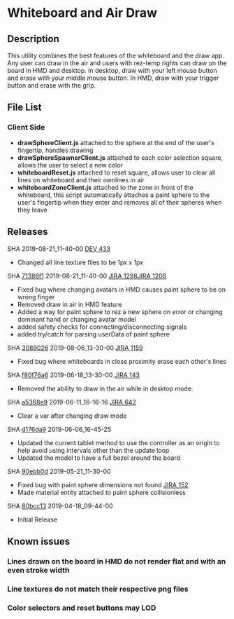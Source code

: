 # Whiteboard and Air Draw

## Description
This utility combines the best features of the whiteboard and the draw app. Any user can draw in the air and users with rez-temp rights can draw on the board in HMD and desktop. In desktop, draw with your left mouse button and erase with your middle mouse button. In HMD, draw with your trigger button and erase with the grip.

## File List
### Client Side
* **drawSphereClient.js** attached to the sphere at the end of the user's fingertip, handles drawing
* **drawSphereSpawnerClient.js** attached to each color selection square, allows the user to select a new color
* **whiteboardReset.js** attached to reset square, allows user to clear all lines on whiteboard and their ownlines in air
* **whiteboardZoneClient.js** attached to the zone in front of the whiteboard, this script automatically attaches a paint sphere to the user's fingertip when they enter and removes all of their spheres when they leave

## Releases

SHA [](https://github.com/highfidelity/hifi-content/commits/)
2019-08-21_11-40-00 [DEV 433](https://highfidelity.atlassian.net/browse/DEV-433)
- Changed all line texture files to be 1px x 1px

SHA [71386f1](https://github.com/highfidelity/hifi-content/commits/71386f1)
2019-08-21_11-40-00 [JIRA 1298](https://highfidelity.atlassian.net/browse/BUGZ-1298)[JIRA 1206](https://highfidelity.atlassian.net/browse/BUGZ-1206)
- Fixed bug where changing avatars in HMD causes paint sphere to be on wrong finger
- Removed draw in air in HMD feature
- Added a way for paint sphere to rez a new sphere on error or changing dominant hand or changing avatar model
- added safety checks for connecting/disconnecting signals
- added try/catch for parsing userData of paint sphere

SHA [3089026](https://github.com/highfidelity/hifi-content/commits/3089026)
2019-08-06_13-30-00 [JIRA 1159](https://highfidelity.atlassian.net/browse/BUGZ-1159)
- Fixed bug where whiteboards in close proximity erase each other's lines 

SHA [f80f76a6](https://github.com/highfidelity/hifi-content/commits/f80f76a6)
2019-06-18_13-30-00 [JIRA 143](https://highfidelity.atlassian.net/browse/DEV-143)
- Removed the ability to draw in the air while in desktop mode.

SHA [a5368e9](https://github.com/highfidelity/hifi-content/commits/a5368e9)
2019-06-11_16-16-16 [JIRA 642](https://highfidelity.atlassian.net/browse/BUGZ-642)
- Clear a var after changing draw mode

SHA [d176da9](https://github.com/highfidelity/hifi-content/commits/d176da9)
2019-06-06_16-45-25
- Updated the current tablet method to use the controller as an origin to help avoid using intervals other than the update loop
- Updated the model to have a full bezel around the board

SHA [90ebb0d](https://github.com/highfidelity/hifi-content/commits/90ebb0d)
2019-05-21_11-30-00
- Fixed bug with paint sphere dimensions not found [JIRA 152](https://highfidelity.atlassian.net/browse/BUGZ-152)
- Made material entity attached to paint sphere collisionless 

SHA [80bcc13](https://github.com/highfidelity/hifi-content/commits/80bcc13)
2019-04-18_09-44-00
- Initial Release

## Known issues
### Lines drawn on the board in HMD do not render flat and with an even stroke width
### Line textures do not match their respective png files
### Color selectors and reset buttons may LOD